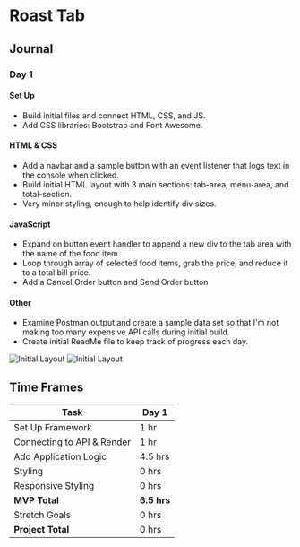 # Roast Tab

## Journal

### Day 1

#### Set Up
- Build initial files and connect HTML, CSS, and JS.
- Add CSS libraries: Bootstrap and Font Awesome.

#### HTML & CSS
- Add a navbar and a sample button with an event listener that logs text in the console when clicked.
- Build initial HTML layout with 3 main sections: tab-area, menu-area, and total-section.
- Very minor styling, enough to help identify div sizes.

#### JavaScript
- Expand on button event handler to append a new div to the tab area with the name of the food item.
- Loop through array of selected food items, grab the price, and reduce it to a total bill price.
- Add a Cancel Order button and Send Order button

#### Other
- Examine Postman output and create a sample data set so that I'm not making too many expensive API calls during initial build.
- Create initial ReadMe file to keep track of progress each day.

![Initial Layout](https://i.imgur.com/eixEAK2.png)
![Initial Layout](https://media.giphy.com/media/Q9OFZkrUj3jVHb9Is8/giphy.gif)


## Time Frames
| Task                       | Day 1       |
| -------------------------- | ----------- |
| Set Up Framework           | 1 hr        |
| Connecting to API & Render | 1 hr        |
| Add Application Logic      | 4.5 hrs     |
| Styling                    | 0 hrs       |
| Responsive Styling         | 0 hrs       |
| **MVP Total**              | **6.5 hrs** |
| Stretch Goals              | 0 hrs       |
| **Project Total**          | 0 hrs       |
